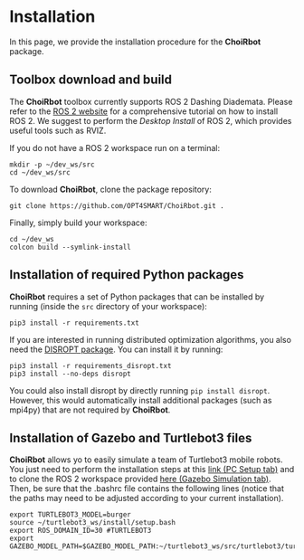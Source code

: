 # Installation


In this page, we provide the installation procedure for the **ChoiRbot** package.


## Toolbox download and build

The **ChoiRbot** toolbox currently supports ROS 2 Dashing Diademata.
Please refer to the [ROS 2 website](https://index.ros.org/doc/ros2/) for a comprehensive
tutorial on how to install ROS 2. We suggest to perform the *Desktop Install* of ROS 2,
which provides useful tools such as RVIZ.

If you do not have a ROS 2 workspace run on a terminal:

	mkdir -p ~/dev_ws/src
	cd ~/dev_ws/src

To download **ChoiRbot**, clone the package repository:

	git clone https://github.com/OPT4SMART/ChoiRbot.git .
	
Finally, simply build your workspace:

	cd ~/dev_ws
	colcon build --symlink-install


## Installation of required Python packages

**ChoiRbot** requires a set of Python packages that can be installed by running
(inside the ``src`` directory of your workspace):

	pip3 install -r requirements.txt

If you are interested in running distributed optimization algorithms, you also need
the [DISROPT package](https://github.com/OPT4SMART/disropt).
You can install it by running:

	pip3 install -r requirements_disropt.txt
	pip3 install --no-deps disropt

You could also install disropt by directly running ``pip install disropt``. However,
this would automatically install additional packages (such as mpi4py) that are
not required by **ChoiRbot**.


## Installation of Gazebo and Turtlebot3 files

**ChoiRbot** allows yo to easily simulate a team of Turtlebot3 mobile robots.
You just need to perform the installation steps at this [link (PC Setup tab)](https://emanual.robotis.com/docs/en/platform/turtlebot3/quick-start/) and to clone the ROS 2 workspace provided [here (Gazebo Simulation tab)](https://emanual.robotis.com/docs/en/platform/turtlebot3/simulation/).
Then, be sure that the .bashrc file contains the following lines (notice that the paths may need to be adjusted according to your current installation).

	export TURTLEBOT3_MODEL=burger
	source ~/turtlebot3_ws/install/setup.bash
	export ROS_DOMAIN_ID=30 #TURTLEBOT3
	export GAZEBO_MODEL_PATH=$GAZEBO_MODEL_PATH:~/turtlebot3_ws/src/turtlebot3/turtlebot3_simulations/turtlebot3_gazebo/models